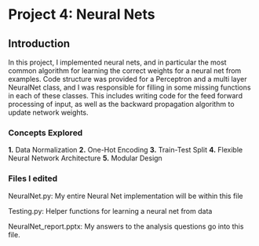 # Project 4: Neural Nets

## Introduction

In this project, I implemented neural nets, and in particular the most common
algorithm for learning the correct weights for a neural net from examples. Code structure was
provided for a Perceptron and a multi layer NeuralNet class, and I was responsible for filling
in some missing functions in each of these classes. This includes writing code for the feed
forward processing of input, as well as the backward propagation algorithm to update network
weights.

### Concepts Explored

**1.** Data Normalization
**2.** One-Hot Encoding
**3.** Train-Test Split
**4.** Flexible Neural Network Architecture
**5.** Modular Design


### Files I edited

NeuralNet.py: My entire Neural Net implementation will be within this file

Testing.py: Helper functions for learning a neural net from data

NeuralNet_report.pptx: My answers to the analysis questions go into this file. 







